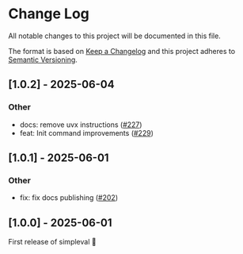 # Change Log
All notable changes to this project will be documented in this file.
 
The format is based on [Keep a Changelog](http://keepachangelog.com/)
and this project adheres to [Semantic Versioning](http://semver.org/).

## [1.0.2] - 2025-06-04

### Other

- docs: remove uvx instructions ([#227](https://github.com/cyberark/simple-llm-eval/pull/227))
- feat: Init command improvements ([#229](https://github.com/cyberark/simple-llm-eval/pull/229))


## [1.0.1] - 2025-06-01

### Other

- fix: fix docs publishing ([#202](https://github.com/cyberark/simple-llm-eval/pull/202))


## [1.0.0] - 2025-06-01

First release of simpleval 🎉
